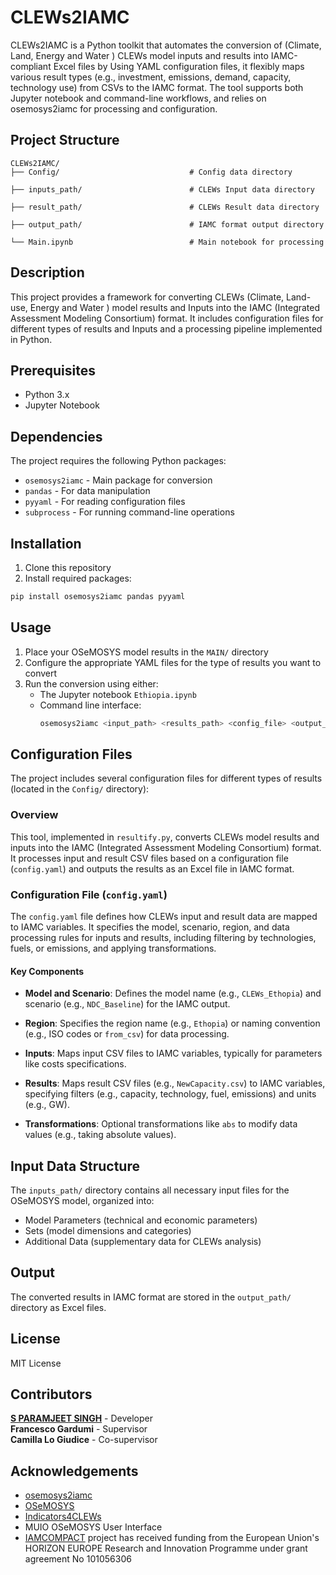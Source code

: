# CLEWs2IAMC

CLEWs2IAMC is a Python toolkit that automates the conversion of (Climate, Land, Energy and Water ) CLEWs model inputs and results into IAMC-compliant Excel files  by Using YAML configuration files, it flexibly maps various result types (e.g., investment, emissions, demand, capacity, technology use) from CSVs to the IAMC format. The tool supports both Jupyter notebook and command-line workflows, and relies on osemosys2iamc for processing and configuration.

## Project Structure

```
CLEWs2IAMC/                             
├── Config/                             # Config data directory

├── inputs_path/                        # CLEWs Input data directory

├── result_path/                        # CLEWs Result data directory

├── output_path/                        # IAMC format output directory

└── Main.ipynb                          # Main notebook for processing

```

## Description

This project provides a framework for converting CLEWs (Climate, Land-use, Energy and Water ) model results and Inputs into the IAMC (Integrated Assessment Modeling Consortium) format. It includes configuration files for different types of results and Inputs and a processing pipeline implemented in Python.

## Prerequisites

- Python 3.x
- Jupyter Notebook

## Dependencies

The project requires the following Python packages:

- `osemosys2iamc` - Main package for conversion
- `pandas` - For data manipulation
- `pyyaml` - For reading configuration files
- `subprocess` - For running command-line operations

## Installation

1. Clone this repository
2. Install required packages:
```bash
pip install osemosys2iamc pandas pyyaml
```

## Usage

1. Place your OSeMOSYS model results in the `MAIN/` directory
2. Configure the appropriate YAML files for the type of results you want to convert
3. Run the conversion using either:
   - The Jupyter notebook `Ethiopia.ipynb`
   - Command line interface:
     ```bash
     osemosys2iamc <input_path> <results_path> <config_file> <output_file>
     ```

## Configuration Files

The project includes several configuration files for different types of results (located in the `Config/` directory):

### Overview

This tool, implemented in `resultify.py`, converts CLEWs model results and inputs into the IAMC (Integrated Assessment Modeling Consortium) format. It processes input and result CSV files based on a configuration file (`config.yaml`) and outputs the results as an Excel file in IAMC format.

### Configuration File (`config.yaml`)

The `config.yaml` file defines how CLEWs input and result data are mapped to IAMC variables. It specifies the model, scenario, region, and data processing rules for inputs and results, including filtering by technologies, fuels, or emissions, and applying transformations.

#### Key Components

- **Model and Scenario**: Defines the model name (e.g., `CLEWs_Ethopia`) and scenario (e.g., `NDC_Baseline`) for the IAMC output.

- **Region**: Specifies the region name (e.g., `Ethopia`) or naming convention (e.g., ISO codes or `from_csv`) for data processing.

- **Inputs**: Maps input CSV files to IAMC variables, typically for parameters like costs specifications.

- **Results**: Maps result CSV files (e.g., `NewCapacity.csv`) to IAMC variables, specifying filters (e.g., capacity, technology, fuel, emissions) and units (e.g., GW).

- **Transformations**: Optional transformations like `abs` to modify data values (e.g., taking absolute values).

## Input Data Structure

The `inputs_path/` directory contains all necessary input files for the OSeMOSYS model, organized into:

- Model Parameters (technical and economic parameters)
- Sets (model dimensions and categories)
- Additional Data (supplementary data for CLEWs analysis)

## Output

The converted results in IAMC format are stored in the `output_path/` directory as Excel files.

## License

MIT License

## Contributors

**[S PARAMJEET SINGH](https://github.com/Camilogiu)** - Developer  
**Francesco Gardumi** - Supervisor  
**Camilla Lo Giudice** - Co-supervisor

## Acknowledgements
- [osemosys2iamc](https://github.com/OSeMOSYS/osemosys2iamc)
- [OSeMOSYS](https://www.osemosys.org/)
- [Indicators4CLEWs](https://github.com/Camilogiu/Indicators4CLEWs/)
- MUIO OSeMOSYS User Interface
- [IAMCOMPACT](https://www.iam-compact.eu/) project has received funding from the European Union's HORIZON EUROPE Research and Innovation Programme under grant agreement No 101056306